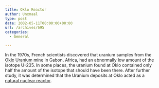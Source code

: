 ```yaml
---
title: Oklo Reactor
author: Unxmaal
type: post
date: 2002-05-11T00:00:00+00:00
url: /archives/695
categories:
  - General

---
```

In the 1970s, French scientists discovered that uranium samples from the [Oklo Uranium][1] mine in Gabon, Africa, had an abnormally low amount of the isotope U-235. In some places, the uranium found at Oklo contained only half the amount of the isotope that should have been there. After further study, it was determined that the Uranium deposits at Oklo acted as a [natural nuclear reactor][2].

 [1]: http://www.ymp.gov/factsheets/doeymp0010.htm
 [2]: http://www.physics.isu.edu/radinf/oklo.htm